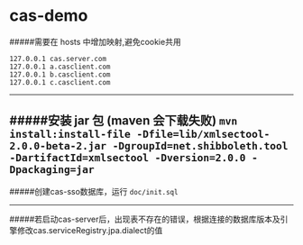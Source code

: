 # cas-demo

#####需要在 hosts 中增加映射,避免cookie共用
```
127.0.0.1 cas.server.com  
127.0.0.1 a.casclient.com  
127.0.0.1 b.casclient.com
127.0.0.1 c.casclient.com
```
---
#####安装 jar 包 (maven 会下载失败)
`
mvn install:install-file -Dfile=lib/xmlsectool-2.0.0-beta-2.jar -DgroupId=net.shibboleth.tool -DartifactId=xmlsectool -Dversion=2.0.0 -Dpackaging=jar
`
---

#####创建cas-sso数据库，运行 `doc/init.sql`

---
#####若启动cas-server后，出现表不存在的错误，根据连接的数据库版本及引擎修改cas.serviceRegistry.jpa.dialect的值

